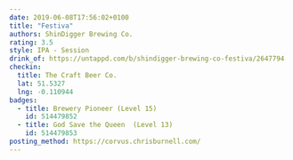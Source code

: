 ```yaml
---
date: 2019-06-08T17:56:02+0100
title: "Festiva"
authors: ShinDigger Brewing Co.
rating: 3.5
style: IPA - Session
drink_of: https://untappd.com/b/shindigger-brewing-co-festiva/2647794
checkin:
  title: The Craft Beer Co.
  lat: 51.5327
  lng: -0.110944
badges:
  - title: Brewery Pioneer (Level 15)
    id: 514479852
  - title: God Save the Queen  (Level 13)
    id: 514479853
posting_method: https://corvus.chrisburnell.com/
---
```

